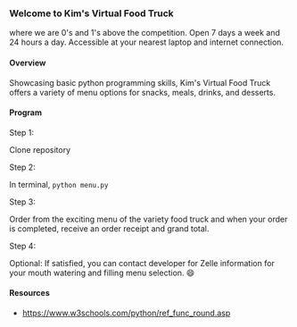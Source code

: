 ### Welcome to Kim's Virtual Food Truck

where we are 0's and 1's above the competition. Open 7 days a week and 24 hours a day. Accessible at your nearest laptop and internet connection.

#### Overview

Showcasing basic python programming skills, Kim's Virtual Food Truck offers a variety of menu options for snacks, meals, drinks, and desserts.

#### Program

Step 1:

Clone repository

Step 2:

In terminal,
`python menu.py`

Step 3:

Order from the exciting menu of the variety food truck and when your order is completed, receive an order receipt and grand total.

Step 4:

Optional:
If satisfied, you can contact developer for Zelle information for your mouth watering and filling menu selection. :smile:

#### Resources

- https://www.w3schools.com/python/ref_func_round.asp
